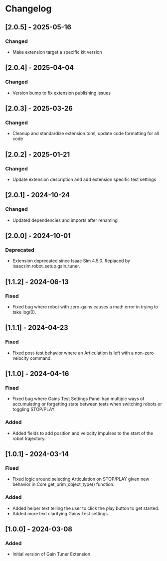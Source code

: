 # Changelog
## [2.0.5] - 2025-05-16
### Changed
- Make extension target a specific kit version

## [2.0.4] - 2025-04-04
### Changed
- Version bump to fix extension publishing issues

## [2.0.3] - 2025-03-26
### Changed
- Cleanup and standardize extension.toml, update code formatting for all code

## [2.0.2] - 2025-01-21
### Changed
- Update extension description and add extension specific test settings

## [2.0.1] - 2024-10-24
### Changed
- Updated dependencies and imports after renaming

## [2.0.0] - 2024-10-01
### Deprecated
- Extension deprecated since Isaac Sim 4.5.0. Replaced by isaacsim.robot_setup.gain_tuner.

## [1.1.2] - 2024-06-13
### Fixed
- Fixed bug where robot with zero-gains causes a math error in trying to take log(0).

## [1.1.1] - 2024-04-23
### Fixed
- Fixed post-test behavior where an Articulation is left with a non-zero velocity command.

## [1.1.0] - 2024-04-16
### Fixed
- Fixed bug where Gains Test Settings Panel had multiple ways of accumulating or forgetting state between tests when switching robots or toggling STOP/PLAY

### Added
- Added fields to add position and velocity impulses to the start of the robot trajectory.

## [1.0.1] - 2024-03-14
### Fixed
- Fixed logic around selecting Articulation on STOP/PLAY given new behavior in Core get_prim_object_type() function.

### Added
- Added helper text telling the user to click the play button to get started.
- Added more text clarifying Gains Test settings.

## [1.0.0] - 2024-03-08
### Added
- Initial version of Gain Tuner Extension
